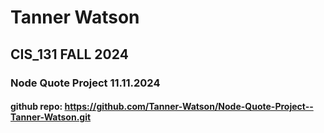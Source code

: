 # Tanner Watson
## CIS_131 FALL 2024
### Node Quote Project  11.11.2024

#### github repo: https://github.com/Tanner-Watson/Node-Quote-Project--Tanner-Watson.git